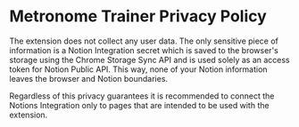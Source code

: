 # Metronome Trainer Privacy Policy

The extension does not collect any user data.
The only sensitive piece of information is a Notion Integration secret
which is saved to the browser's storage using the Chrome Storage Sync API
and is used solely as an access token for Notion Public API.
This way, none of your Notion information leaves the browser and Notion boundaries.

Regardless of this privacy guarantees it is recommended to connect the Notions Integration
only to pages that are intended to be used with the extension.
